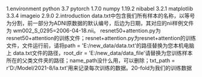 1.environment
    python 3.7
    pytorch 1.7.0
    numpy 1.19.2
    nibabel 3.2.1
    matplotlib 3.3.4
    imageio 2.9.0
 2.introduction
    data.txt中包含我们所有样本的名称，以等号为分割，前一部分为ADNI原数据的默认编号，后边为日期，其对应的nii样例文件为 wm002_S_0295=2006-04-18.nii。
    resnet50+attention.py为resnet50+attention的训练文件；resnet+attention.py为resnet+attention的训练文件，文件运行前，请将path = 'E:/new_data/data.txt'的路径替换为您本机电脑上           data.txt文件的路径，root_dir = 'E:/new_data/data_file'请替换为您训练样本所在的父类文件夹的路径；name_path没什么用，可以删除；txt_path = r'D:/Model/2021-8/la.txt'用来记录每次训练的数据。20-fold为我们的训练数据
 
    
